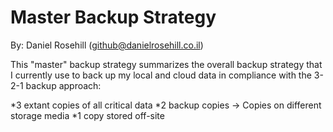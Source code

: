 # Master Backup Strategy
By: Daniel Rosehill (github@danielrosehill.co.il)

This "master" backup strategy summarizes the overall backup strategy that I currently use to back up my local and cloud data in compliance with the 3-2-1 backup approach:

*3 extant copies of all critical data
*2 backup copies
-> Copies on different storage media
*1 copy stored off-site
